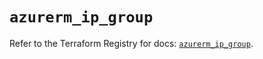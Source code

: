 # `azurerm_ip_group`

Refer to the Terraform Registry for docs: [`azurerm_ip_group`](https://registry.terraform.io/providers/hashicorp/azurerm/3.103.1/docs/resources/ip_group).
